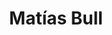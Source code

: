 ---
organizations:
  - name: Universidad del Desarrollo
    url: ""
superuser: false
authors:
  - Matías Bull
title: Matías Bull
role: Master Student
# bio: My research interests include ...
interests:
  - bleble
  - blabla
  - blablabla
# social:
  - icon: envelope
    icon_pack: fas
    link: mailto:mbullr@udd.cl
  - icon: twitter
    icon_pack: fab
    link: https://twitter.com/matiasfbr
#   - icon: google-scholar
#     icon_pack: ai
#     link: https://scholar.google.com/citations?user=
  - icon: github
    icon_pack: fab
    link: https://github.com/matiasfbr
# education:
#   courses:
#     - course: Ph.D. in Social Complexity Science
#       # institution: Universidad del Desarrollo
#       # year: 2012
#     - course: M.Sc. Social Complexity Science
#       # institution: Massachusetts Institute of Technology
#       # year: 2009
#     - course: Comercial Engeenering (Economics)
#       # institution: Massachusetts Institute of Technology
#       # year: 2008
email: ""
user_groups:
  - Alumni
  - Researchers
---